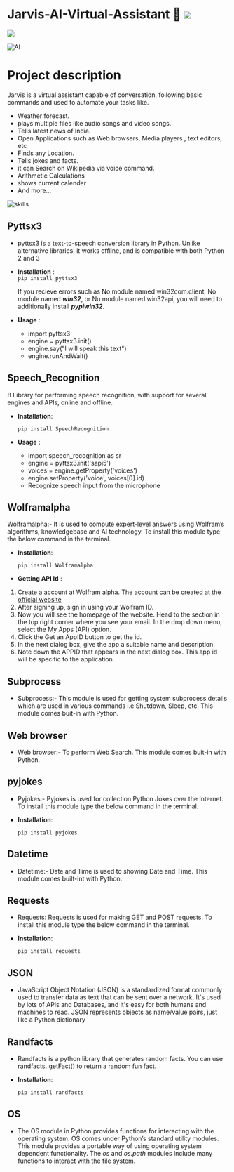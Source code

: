 Jarvis-AI-Virtual-Assistant 🧠 [![](https://forthebadge.com/images/badges/made-with-python.svg)](https://forthebadge.com)
============================

![](https://img.shields.io/badge/Python-3.9.0-brightgreen.svg)

![AI](https://user-images.githubusercontent.com/77189196/119809528-d76cbe80-bf02-11eb-80bc-f07eb105b964.jpg)

# Project description
 Jarvis is a  virtual assistant capable of conversation, following basic commands and used to automate your tasks like. 
* Weather forecast. 
* plays multiple files like audio songs and video songs. 
* Tells latest news of India. 
* Open Applications such as Web browsers, Media players , text editors, etc
* Finds any Location. 
* Tells jokes and facts.
* it can Search on Wikipedia via voice command.
* Arithmetic Calculations
* shows current calender
* And more... 

 ![skills](https://user-images.githubusercontent.com/77189196/119957903-2167aa00-bfc0-11eb-987f-a406a18ea04c.png)


## Pyttsx3 

- pyttsx3 is a text-to-speech conversion library in Python. Unlike alternative libraries, it works offline, and is compatible with both Python 2 and 3

- **Installation** :   
 `pip install pyttsx3`

   If you recieve errors such as No module named win32com.client, No module named ***win32***, or No module named win32api, you will need to additionally install ***pypiwin32***.

- **Usage** :

  * import pyttsx3
  * engine = pyttsx3.init()
  * engine.say("I will speak this text")
  * engine.runAndWait()
  
  
## Speech_Recognition
  8 Library for performing speech recognition, with support for several engines and APIs, online and offline.
  
- **Installation**:

  `pip install SpeechRecognition`
  
 - **Usage** :
   * import speech_recognition as sr
   * engine = pyttsx3.init('sapi5')
   * voices = engine.getProperty('voices')
   * engine.setProperty('voice', voices[0].id)
   * Recognize speech input from the microphone

## Wolframalpha
Wolframalpha:- It is used to compute expert-level answers using Wolfram’s algorithms, knowledgebase and AI technology. To install this module type the below command in the terminal.
- **Installation**: 

  `pip install Wolframalpha`

 - **Getting API Id** :
  1. Create a account at Wolfram alpha. The account can be created at the [official website](https://account.wolfram.com/auth/create)
  2. After signing up, sign in using your Wolfram ID.
  3. Now you will see the homepage of the website. Head to the section in the top right corner where you see your email. In the drop down menu, select the My Apps (API) option.
  4. Click the Get an AppID button to get the id.
  5. In the next dialog box, give the app a suitable name and description.
  6. Note down the APPID that appears in the next dialog box. This app id will be specific to the application.
  
  ## Subprocess
  - Subprocess:- This module is used for getting system subprocess details which are used in various commands i.e Shutdown, Sleep, etc. This module comes buit-in with Python. 
  
  ## Web browser
  - Web browser:- To perform Web Search. This module comes buit-in with Python. 
  
  ## pyjokes
  - Pyjokes:- Pyjokes is used for collection Python Jokes over the Internet. To install this module type the below command in the terminal.
 - **Installation**:

   `pip install pyjokes`
  
  ## Datetime
  - Datetime:- Date and Time is used to showing Date and Time. This module comes built-int with Python. 
  
  ## Requests 
  -  Requests: Requests is used for making GET and POST requests. To install this module type the below command in the terminal.
 - **Installation**:

   `pip install requests`
  ## JSON 
  - JavaScript Object Notation (JSON) is a standardized format commonly used to transfer data as text that can be sent over a network. It's used by lots of APIs and Databases, and it's easy for both humans and machines to read. JSON represents objects as name/value pairs, just like a Python dictionary
  
  ## Randfacts
  - Randfacts is a python library that generates random facts. You can use randfacts. getFact() to return a random fun fact.
 - **Installation**:

    `pip install randfacts`
  
  ## OS
  - The OS module in Python provides functions for interacting with the operating system. OS comes under Python’s standard utility modules. This module provides a portable way of using operating system dependent functionality. The *os* and *os.path* modules include many functions to interact with the file system.




